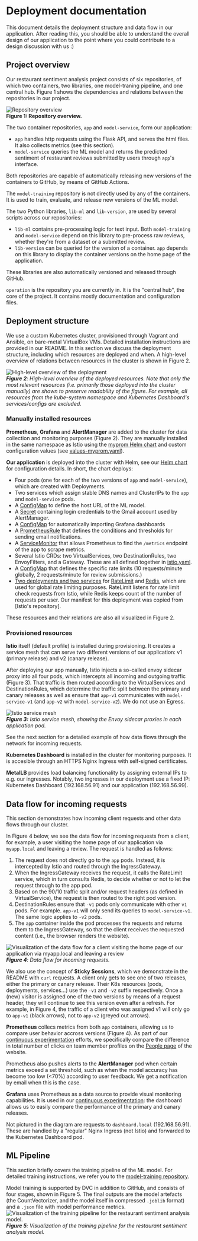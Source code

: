 # Deployment documentation

This document details the deployment structure and data flow in our application. After reading this, you should be able to understand the overall design of our application to the point where you could contribute to a design discussion with us :)

## Project overview
Our restaurant sentiment analysis project consists of six repositories, of which two containers, two libraries, one model-traning pipeline, and one central hub. Figure 1 shows the dependencies and relations between the repositories in our project.

![Repository overview](imgs/repo_overview.png)\
**Figure 1: Repository overview.**

The two container repositories, `app` and `model-service`, form our application:
- `app` handles http requests using the Flask API, and serves the html files. It also collects metrics (see this section).
- `model-service` queries the ML model and returns the predicted sentiment of restaurant reviews submitted by users through `app`'s interface.

Both repositories are capable of automatically releasing new versions of the containers to GitHub, by means of GitHub Actions.

The `model-training` repository is not directly used by any of the containers. It is used to train, evaluate, and release new versions of the ML model.

The two Python libraries, `lib-ml` and `lib-version`, are used by several scripts across our repositories:
- `lib-ml` contains pre-processing logic for text input. Both `model-training` and `model-service` depend on this library to pre-process raw reviews, whether they're from a dataset or a submitted review.
- `lib-version` can be queried for the version of a container. `app` depends on this library to display the container versions on the home page of the application.

These libraries are also automatically versioned and released through GitHub.

`operation` is the repository you are currently in. It is the "central hub", the core of the project. It contains mostly documentation and configuration files. 

## Deployment structure
We use a custom Kubernetes cluster, provisioned through Vagrant and Ansible, on bare-metal VirtualBox VMs. Detailed installation instructions are provided in our README. In this section we discuss the deployment structure, including which resources are deployed and when. A high-level overview of relations between resources in the cluster is shown in Figure 2.


![High-level overview of the deployment](imgs/deployment_overview.drawio.png)\
_**Figure 2**: High-level overview of the deployed resources. Note that only the most relevant resources (i.e. primarily those deployed into the cluster manually) are shown to preserve readability of the figure. For example, all resources from the kube-system namespace and Kubernetes Dashboard's services/configs are excluded._

### Manually installed resources

**Prometheus**, **Grafana** and **AlertManager** are added to the cluster for data collection and monitoring purposes (Figure 2). They are manually installed in the same namespace as Istio using the [myprom Helm chart]() and custom configuration values (see [values-myprom.yaml]()).

**Our application** is deployed into the cluster with Helm, see our [Helm chart](https://github.com/remla25-team12/operation/tree/main/helm/myapp) for configuration details. In short, the chart deploys:
- Four pods (one for each of the two versions of `app` and `model-service`), which are created with Deployments. 
- Two services which assign stable DNS names and ClusterIPs to the `app` and `model-service` pods. 
- A [ConfigMap]() to define the host URL of the ML model.
- A [Secret]() containing login credentials to the Gmail account used by AlertManager.
- A [ConfigMap]() for automatically importing Grafana dashboards
- A [PrometheusRule]() that defines the conditions and thresholds for sending email notifications.
- A [ServiceMonitor]() that allows Prometheus to find the `/metrics` endpoint of the app to scrape metrics.
- Several Istio CRDs: two VirtualServices, two DestinationRules, two EnvoyFilters, and a Gateway. These are all defined together in [istio.yaml](https://github.com/remla25-team12/operation/blob/main/helm/myapp/templates/istio.yaml).
- A [ConfigMap]() that defines the specific rate limits (10 requests/minute globally, 2 requests/minute for review submissions.)
- [Two deployments and two services]() for [RateLimit]() and [Redis](), which are used for global rate limiting purposes. RateLimit listens for rate limit check requests from Istio, while Redis keeps count of the number of requests per user. Our manifest for this deployment was copied from [Istio's repository].

These resources and their relations are also all visualized in Figure 2.


### Provisioned resources
**Istio** itself (default profile) is installed during provisioning. It creates a service mesh that can serve two different versions of our application: v1 (primary release) and v2 (canary release).

After deploying our app manually, Istio injects a so-called envoy sidecar proxy into all four pods, which intercepts all incoming and outgoing traffic (Figure 3). That traffic is then routed according to the VirtualServices and DestinationRules, which determine the traffic split between the primary and canary releases as well as ensure that `app-v1` communicates with `model-service-v1` (and `app-v2` with `model-service-v2`). We do not use an Egress.

![Istio service mesh](imgs/istio_service_mesh.drawio.png)\
_**Figure 3:** Istio service mesh, showing the Envoy sidecar proxies in each application pod._

See the next section for a detailed example of how data flows through the network for incoming requests.

**Kubernetes Dashboard** is installed in the cluster for monitoring purposes. It is accesible through an HTTPS Nginx Ingress with self-signed certificates.

**MetalLB** provides load balancing functionality by assigning external IPs to e.g. our ingresses. Notably, two ingresses in our deployment use a fixed IP: Kubernetes Dashboard (192.168.56.91) and our application (192.168.56.99).


## Data flow for incoming requests
This section demonstrates how incoming client requests and other data flows through our cluster. 

In Figure 4 below, we see the data flow for incoming requests from a client, for example, a user visiting the home page of our application via `myapp.local` and leaving a review. The request is handled as follows:

1. The request does not directly go to the `app` pods. Instead, it is intercepted by Istio and routed through the IngressGateway. 
2. When the IngressGateway receives the request, it calls the RateLimit service, which in turn consults Redis, to decide whether or not to let the request through to the app pod. 
3. Based on the 90/10 traffic split and/or request headers (as defined in VirtualService), the request is then routed to the right pod version. 
4. DestinationRules ensure that `-v1` pods only communicate with other `v1` pods. For example. `app-v1` will only send its queries to `model-service-v1`. The same logic applies to `-v2` pods.
5. The `app` container inside the pod processes the requests and returns them to the IngressGateway, so that the client receives the requested content (i.e., the browser renders the website).


![Visualization of the data flow for a client visiting the home page of our application via myapp.local and leaving a review](imgs/data_flow.drawio.png)\
_**Figure 4**: Data flow for incoming requests._

We also use the concept of **Sticky Sessions**, which we demonstrate in the README with `curl` requests. A client only gets to see one of two releases, either the primary or canary release. Their K8s resources (pods, deployments, services...) use the `-v1` and `-v2` suffix respectively. Once a (new) visitor is assigned one of the two versions by means of a request header, they will continue to see this version even after a refresh. For example, in Figure 4, the traffic of a client who was assigned v1 will only go to `app-v1` (black arrows), not to `app-v2` (greyed out arrows). 

**Prometheus** collecs metrics from both `app` containers, allowing us to compare user behavior accross versions (Figure 4). As part of our [continuous experimentation]() efforts, we specifically compare the difference in total number of clicks on team member profiles on the [People page](myapp.local/people) of the website. 

Prometheus also pushes alerts to the **AlertManager** pod when certain metrics exceed a set threshold, such as when the model accuracy has become too low (<70%) according to user feedback. We get a notification by email when this is the case.

**Grafana** uses Prometheus as a data source to provide visual monitoring capabilities. It is used in our [continuous experimentation](): the dashboard allows us to easily compare the performance of the primary and canary releases. 

Not pictured in the diagram are requests to `dashboard.local` (192.168.56.91). These are handled by a "regular" Nginx Ingress (not Istio) and forwarded to the Kubernetes Dashboard pod.


## ML Pipeline
This section briefly covers the training pipeline of the ML model. For detailed training instructions, we refer you to the [model-training repository]().

Model training is supported by DVC in addition to GitHub, and consists of four stages, shown in Figure 5. The final outputs are the model artefacts (the CountVectorizer, and the model itself in compressed `.joblib` format) and a `.json` file with model performance metrics. 
![Visualization of the training pipeline for the restaurant sentiment analysis model.](imgs/ML_pipeline.drawio.png)\
_**Figure 5**: Visualization of the training pipeline for the restaurant sentiment analysis model._

